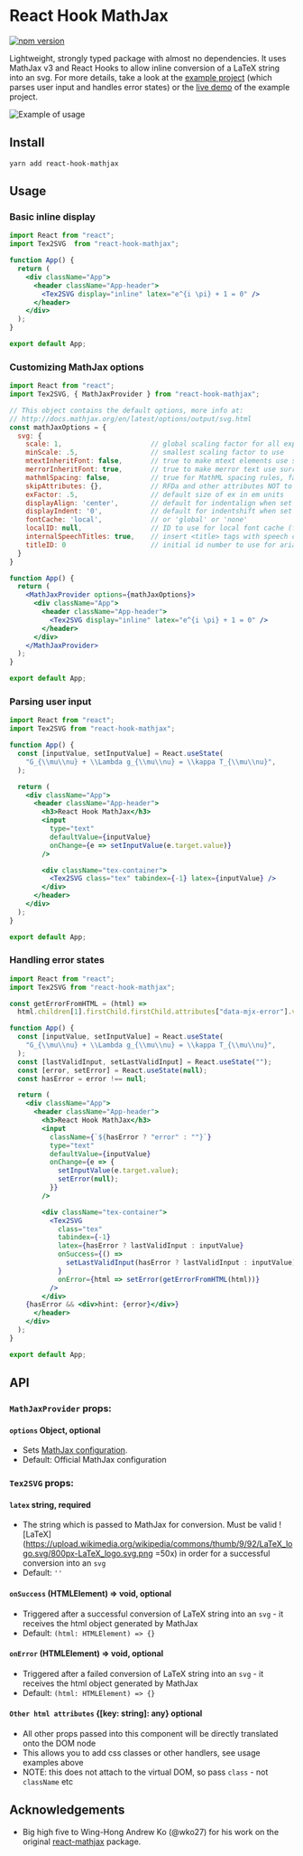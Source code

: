 # React Hook MathJax

[![npm version](https://badge.fury.io/js/react-hook-mathjax.svg)](https://badge.fury.io/js/react-hook-mathjax)

Lightweight, strongly typed package with almost no dependencies. It uses
MathJax v3 and React Hooks to allow inline conversion of a LaTeX string into an
svg. For more details, take a look at the [example project](https://github.com/jpribyl/react-hook-mathjax/tree/master/example) 
(which parses user input and handles error states) or
the [live demo](https://johnpribyl.com/react-hook-mathjax/) of the example project.

![Example of usage](/example_input.gif)

## Install
```
yarn add react-hook-mathjax
```

## Usage

### Basic inline display

```jsx
import React from "react";
import Tex2SVG  from "react-hook-mathjax";

function App() {
  return (
    <div className="App">
      <header className="App-header">
        <Tex2SVG display="inline" latex="e^{i \pi} + 1 = 0" />
      </header>
    </div>
  );
}

export default App;
```

### Customizing MathJax options
```jsx
import React from "react";
import Tex2SVG, { MathJaxProvider } from "react-hook-mathjax";

// This object contains the default options, more info at:
// http://docs.mathjax.org/en/latest/options/output/svg.html 
const mathJaxOptions = {
  svg: {
    scale: 1,                      // global scaling factor for all expressions
    minScale: .5,                  // smallest scaling factor to use
    mtextInheritFont: false,       // true to make mtext elements use surrounding font
    merrorInheritFont: true,       // true to make merror text use surrounding font
    mathmlSpacing: false,          // true for MathML spacing rules, false for TeX rules
    skipAttributes: {},            // RFDa and other attributes NOT to copy to the output
    exFactor: .5,                  // default size of ex in em units
    displayAlign: 'center',        // default for indentalign when set to 'auto'
    displayIndent: '0',            // default for indentshift when set to 'auto'
    fontCache: 'local',            // or 'global' or 'none'
    localID: null,                 // ID to use for local font cache (for single equation processing)
    internalSpeechTitles: true,    // insert <title> tags with speech content
    titleID: 0                     // initial id number to use for aria-labeledby titles
  }
}

function App() {
  return (
    <MathJaxProvider options={mathJaxOptions}>
      <div className="App">
        <header className="App-header">
          <Tex2SVG display="inline" latex="e^{i \pi} + 1 = 0" />
        </header>
      </div>
    </MathJaxProvider>
  );
}

export default App;
```


### Parsing user input

```jsx
import React from "react";
import Tex2SVG from "react-hook-mathjax";

function App() {
  const [inputValue, setInputValue] = React.useState(
    "G_{\\mu\\nu} + \\Lambda g_{\\mu\\nu} = \\kappa T_{\\mu\\nu}",
  );

  return (
    <div className="App">
      <header className="App-header">
        <h3>React Hook MathJax</h3>
        <input
          type="text"
          defaultValue={inputValue}
          onChange={e => setInputValue(e.target.value)}
        />

        <div className="tex-container">
          <Tex2SVG class="tex" tabindex={-1} latex={inputValue} />
        </div>
      </header>
    </div>
  );
}

export default App;
```
### Handling error states
```jsx
import React from "react";
import Tex2SVG from "react-hook-mathjax";

const getErrorFromHTML = (html) =>
  html.children[1].firstChild.firstChild.attributes["data-mjx-error"].value;

function App() {
  const [inputValue, setInputValue] = React.useState(
    "G_{\\mu\\nu} + \\Lambda g_{\\mu\\nu} = \\kappa T_{\\mu\\nu}",
  );
  const [lastValidInput, setLastValidInput] = React.useState("");
  const [error, setError] = React.useState(null);
  const hasError = error !== null;

  return (
    <div className="App">
      <header className="App-header">
        <h3>React Hook MathJax</h3>
        <input
          className={`${hasError ? "error" : ""}`}
          type="text"
          defaultValue={inputValue}
          onChange={e => {
            setInputValue(e.target.value);
            setError(null);
          }}
        />

        <div className="tex-container">
          <Tex2SVG
            class="tex"
            tabindex={-1}
            latex={hasError ? lastValidInput : inputValue}
            onSuccess={() =>
              setLastValidInput(hasError ? lastValidInput : inputValue)
            }
            onError={html => setError(getErrorFromHTML(html))}
          />
        </div>
	{hasError && <div>hint: {error}</div>}
      </header>
    </div>
  );
}

export default App;
```


## API

### `MathJaxProvider` props:
#### `options` Object, optional
- Sets [MathJax configuration](http://docs.mathjax.org/en/latest/options/index.html?highlight=hub.config#configuration-objects). 
- Default: Official MathJax configuration

### `Tex2SVG` props:
#### `latex` string, required
- The string which is passed to MathJax for conversion. Must be valid ![LaTeX](https://upload.wikimedia.org/wikipedia/commons/thumb/9/92/LaTeX_logo.svg/800px-LaTeX_logo.svg.png =50x) in order for a successful conversion into an `svg`
- Default: `''`

#### `onSuccess` (HTMLElement) => void, optional
- Triggered after a successful conversion of LaTeX string into an `svg` - it receives the html object generated by MathJax
- Default: `(html: HTMLElement) => {}`

#### `onError` (HTMLElement) => void, optional
- Triggered after a failed conversion of LaTeX string into an `svg` - it receives the html object generated by MathJax
- Default: `(html: HTMLElement) => {}`

#### `Other html attributes`  {[key: string]: any} optional
- All other props passed into this component will be directly translated onto the DOM node
- This allows you to add css classes or other handlers, see usage examples above
- NOTE: this does not attach to the virtual DOM, so pass `class` - not `className` etc


## Acknowledgements
- Big high five to Wing-Hong Andrew Ko (@wko27) for his work on the original [react-mathjax](https://github.com/wko27/react-mathjax) package.
